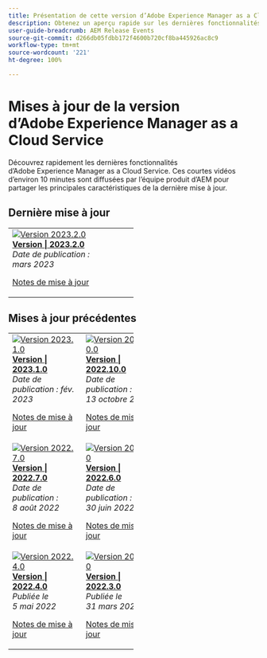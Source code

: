 ```yaml
---
title: Présentation de cette version d’Adobe Experience Manager as a Cloud Service
description: Obtenez un aperçu rapide sur les dernières fonctionnalités d’Adobe Experience Manager as a Cloud Service
user-guide-breadcrumb: AEM Release Events
source-git-commit: d266db05fdbb172f4600b720cf8ba445926ac8c9
workflow-type: tm+mt
source-wordcount: '221'
ht-degree: 100%

---
```


<!--
# Adobe Experience Manager as a Cloud Service release updates

Get a quick overview of the latest features on Adobe Experience Manager as a Cloud Service. These are short, roughly 10 minutes videos delivered by the AEM product team that share highlights of the latest release.

## Latest Update

<table style="max-width: 50%;">
  <tr>
    <td>
      <a href="2023/2023-4-0.md">
        <img alt="2023.4.0 Release" src="2023/assets/2023-4-0-thumb.png" />
      </a>
      <div>
        <a href="2023/2023-4-0.md">
          <strong>Release | 2023.4.0</strong>
          <br/>
        </a>
          <em>Release date May 2023 </em>
      </div>
      <p>
        <a href="https://experienceleague.adobe.com/docs/experience-manager-cloud-service/content/release-notes/release-notes/release-notes-current.html">Release notes</a>
      <p>
    </td>
  </tr>  
</table> 

## Past Updates

<table style="max-width: 50%;">
  <tr>
    <td>
      <a href="2023/2023-2-0.md">
        <img alt="2023.2.0 Release" src="2023/assets/2023-2-0-thumb.png" />
      </a>
      <div>
        <a href="2023/2023-2-0.md">
          <strong>Release | 2023.2.0</strong>
          <br/>
        </a>
          <em>Release date Mar 2023 </em>
      </div>
      <p>
        <a href="https://experienceleague.adobe.com/docs/experience-manager-cloud-service/content/release-notes/release-notes/release-notes-current.html">Release notes</a>
      <p>
    </td>
    <td>
      <a href="2023/2023-1-0.md">
        <img alt="2023.1.0 Release" src="2023/assets/2023-1-0-thumb.png" />
      </a>
      <div>
        <a href="2023/2023-1-0.md">
          <strong>Release | 2023.1.0</strong>
          <br/>
        </a>
          <em>Release date  Feb 2023 </em>
      </div>
      <p>
        <a href="https://experienceleague.adobe.com/docs/experience-manager-cloud-service/content/release-notes/release-notes/release-notes-current.html">Release notes</a>
      <p>
    </td>
    <td>
      <a href="2022/2022-10-0.md">
        <img alt="2022.10.0 Release" src="2022/assets/2022-10-0-thumb.png" />
      </a>
      <div>
        <a href="2022/2022-10-0.md">
          <strong>Release | 2022.10.0</strong>
          <br/>
        </a>
          <em>Release date  Oct 13, 2022 </em>
      </div>
      <p>
        <a href="https://experienceleague.adobe.com/docs/experience-manager-cloud-service/content/release-notes/release-notes/release-notes-current.html">Release notes</a>
      <p>
    </td>
  <tr>  
    <td>
      <a href="2022/2022-8-0.md">
        <img alt="2022.8.0 Release" src="2022/assets/2022-8-0-thumb.png" />
      </a>
      <div>
        <a href="2022/2022-8-0.md">
          <strong>Release | 2022.8.0</strong>
          <br/>
        </a>
          <em>Release date  Sept 1, 2022 </em>
      </div>
      <p>
        <a href="https://experienceleague.adobe.com/docs/experience-manager-cloud-service/content/release-notes/release-notes/release-notes-current.html">Release notes</a>
      <p>
    </td>
    <td>
      <a href="2022/2022-7-0.md">
        <img alt="2022.7.0 Release" src="2022/assets/2022-7-0-thumb.png" />
      </a>
      <div>
        <a href="2022/2022-7-0.md">
          <strong>Release | 2022.7.0</strong>
          <br/>
        </a>
          <em>Release date  Aug 8, 2022 </em>
      </div>
      <p>
        <a href="https://experienceleague.adobe.com/docs/experience-manager-cloud-service/content/release-notes/release-notes/release-notes-current.html">Release notes</a>
      <p>
    </td>
    <td>
      <a href="2022/2022-6-0.md">
        <img alt="2022.6.0 Release" src="2022/assets/2022-6-0-thumb.png" />
      </a>
      <div>
        <a href="2022/2022-6-0.md">
          <strong>Release | 2022.6.0</strong>
          <br/>
        </a>
          <em>Release date  June 30, 2022 </em>
      </div>
      <p>
        <a href="https://experienceleague.adobe.com/docs/experience-manager-cloud-service/content/release-notes/release-notes/release-notes-current.html">Release notes</a>
      <p>
    </td>
  </tr>
  <tr>
    <td>
      <a href="2022/2022-5-0.md">
        <img alt="2022.5.0 Release" src="2022/assets/2022-5-0-thumb.png" />
      </a>
      <div>
        <a href="2022/2022-5-0.md">
          <strong>Release | 2022.5.0</strong>
          <br/>
        </a>
          <em>Release date  June 9, 2022 </em>
      </div>
      <p>
        <a href="https://experienceleague.adobe.com/docs/experience-manager-cloud-service/content/release-notes/release-notes/release-notes-current.html">Release notes</a>
      <p>
    </td>
    <td>
      <a href="2022/2022-4-0.md">
        <img alt="2022.4.0 Release" src="2022/assets/2022-4-0.png" />
      </a>
      <div>
        <a href="2022/2022-4-0.md">
          <strong>Release | 2022.4.0</strong>
          <br/>
        </a>
          <em>Released  May 5, 2022 </em>
      </div>
      <p>
        <a href="https://experienceleague.adobe.com/docs/experience-manager-cloud-service/content/release-notes/release-notes/release-notes-current.html">Release notes</a>
      <p>
    </td>
    <td>
      <a href="2022/2022-3-0.md">
        <img alt="2022.3.0 Release" src="2022/assets/2022-3-0.png" />
      </a>
      <div>
        <a href="2022/2022-3-0.md">
          <strong>Release | 2022.3.0</strong>
          <br/>
        </a>
          <em>Released  March 31, 2022 </em>
      </div>
      <p>
        <a href="https://experienceleague.adobe.com/docs/experience-manager-cloud-service/content/release-notes/release-notes/release-notes-current.html">Release notes</a>
      <p>
    </td>
  </tr>
</table>
-->

# Mises à jour de la version d’Adobe Experience Manager as a Cloud Service

Découvrez rapidement les dernières fonctionnalités d’Adobe Experience Manager as a Cloud Service. Ces courtes vidéos d’environ 10 minutes sont diffusées par l’équipe produit d’AEM pour partager les principales caractéristiques de la dernière mise à jour.

## Dernière mise à jour

<table style="max-width: 50%;">
  <tr>
    <td>
      <a href="2023/2023-2-0.md">
        <img alt="Version 2023.2.0" src="2023/assets/2023-2-0-thumb.png" />
      </a>
      <div>
        <a href="2023/2023-2-0.md">
          <strong>Version | 2023.2.0</strong>
          <br/>
          </a>
          <em>Date de publication : mars 2023 </em>
      </div>
      <p>
        <a href="https://experienceleague.adobe.com/docs/experience-manager-cloud-service/content/release-notes/release-notes/release-notes-current.html?lang=fr">Notes de mise à jour</a>
      <p>
    </td>
  </tr>  
</table>

## Mises à jour précédentes

<table style="max-width: 50%;">
  <tr>
    <td>
      <a href="2023/2023-1-0.md">
        <img alt="Version 2023.1.0" src="2023/assets/2023-1-0-thumb.png" />
      </a>
      <div>
        <a href="2023/2023-1-0.md">
          <strong>Version | 2023.1.0</strong>
          <br/>
        </a>
          <em>Date de publication : fév. 2023 </em>
      </div>
      <p>
        <a href="https://experienceleague.adobe.com/docs/experience-manager-cloud-service/content/release-notes/release-notes/release-notes-current.html?lang=fr">Notes de mise à jour</a>
      <p>
    </td>
    <td>
      <a href="2022/2022-10-0.md">
        <img alt="Version 2022.10.0" src="2022/assets/2022-10-0-thumb.png" />
      </a>
      <div>
        <a href="2022/2022-10-0.md">
          <strong>Version | 2022.10.0</strong>
          <br/>
        </a>
          <em>Date de publication : 13 octobre 2022</em>
      </div>
      <p>
        <a href="https://experienceleague.adobe.com/docs/experience-manager-cloud-service/content/release-notes/release-notes/release-notes-current.html?lang=fr">Notes de mise à jour</a>
      <p>
    </td>  
    <td>
      <a href="2022/2022-8-0.md">
        <img alt="Version 2022.8.0" src="2022/assets/2022-8-0-thumb.png" />
      </a>
      <div>
        <a href="2022/2022-8-0.md">
          <strong>Version | 2022.8.0</strong>
          <br/>
        </a>
          <em>Date de publication : 1er septembre 2022 </em>
      </div>
      <p>
        <a href="https://experienceleague.adobe.com/docs/experience-manager-cloud-service/content/release-notes/release-notes/release-notes-current.html?lang=fr">Notes de mise à jour</a>
      <p>
    </td>
  </tr>
  <tr> 
    <td>
      <a href="2022/2022-7-0.md">
        <img alt="Version 2022.7.0" src="2022/assets/2022-7-0-thumb.png" />
      </a>
      <div>
        <a href="2022/2022-7-0.md">
          <strong>Version | 2022.7.0</strong>
          <br/>
        </a>
          <em>Date de publication : 8 août 2022 </em>
      </div>
      <p>
        <a href="https://experienceleague.adobe.com/docs/experience-manager-cloud-service/content/release-notes/release-notes/release-notes-current.html?lang=fr">Notes de mise à jour</a>
      <p>
    </td>
    <td>
      <a href="2022/2022-6-0.md">
        <img alt="Version 2022.6.0" src="2022/assets/2022-6-0-thumb.png" />
      </a>
      <div>
        <a href="2022/2022-6-0.md">
          <strong>Version | 2022.6.0</strong>
        <br/>
      </a>
        <em>Date de publication : 30 juin 2022 </em>
      </div>
      <p>
        <a href="https://experienceleague.adobe.com/docs/experience-manager-cloud-service/content/release-notes/release-notes/release-notes-current.html?lang=fr">Notes de mise à jour</a>
      <p>
    </td>
    <td>
      <a href="2022/2022-5-0.md">
        <img alt="Version 2022.5.0" src="2022/assets/2022-5-0-thumb.png" />
      </a>
      <div>
        <a href="2022/2022-5-0.md">
          <strong>Version | 2022.5.0</strong>
        <br/>
      </a>
        <em>Date de publication : 9 juin 2022 </em>
      </div>
      <p>
        <a href="https://experienceleague.adobe.com/docs/experience-manager-cloud-service/content/release-notes/release-notes/release-notes-current.html?lang=fr">Notes de mise à jour</a>
      <p>
    </td>
  </tr>
  <tr>     
    <td>
      <a href="2022/2022-4-0.md">
        <img alt="Version 2022.4.0" src="2022/assets/2022-4-0.png" />
      </a>
      <div>
        <a href="2022/2022-4-0.md">
          <strong>Version | 2022.4.0</strong>
        <br/>
      </a>
        <em>Publiée le 5 mai 2022 </em>
      </div>
      <p>
        <a href="https://experienceleague.adobe.com/docs/experience-manager-cloud-service/content/release-notes/release-notes/release-notes-current.html?lang=fr">Notes de mise à jour</a>
      <p>
    </td>
    <td>
      <a href="2022/2022-3-0.md">
        <img alt="Version 2022.3.0" src="2022/assets/2022-3-0.png" />
      </a>
      <div>
        <a href="2022/2022-3-0.md">
          <strong>Version | 2022.3.0</strong>
        <br/>
      </a>
        <em>Publiée le 31 mars 2022 </em>
      </div>
      <p>
        <a href="https://experienceleague.adobe.com/docs/experience-manager-cloud-service/content/release-notes/release-notes/release-notes-current.html?lang=fr">Notes de mise à jour</a>
      <p>
    </td>
    <td>
      <a href="2022/2022-1-0.md">
        <img alt="Version 2022-1-0" src="2022/assets/2022-1-0.png" />
      </a>
      <div>
        <a href="2022/2022-1-0.md">
          <strong>Version | 2022.1.0</strong>
        <br/>
      </a>
        <em>Publiée le 3 février 2022 </em>
      </div>
      <p>
        <a href="https://experienceleague.adobe.com/docs/experience-manager-cloud-service/content/release-notes/release-notes/2022/release-notes-2022-1-0.html?lang=fr">Notes de mise à jour</a>
      <p>
    </td>
  </tr>
</table>